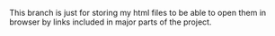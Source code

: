 
This branch is just for storing my html files to be able to open them in browser by links included in major parts of the project.

